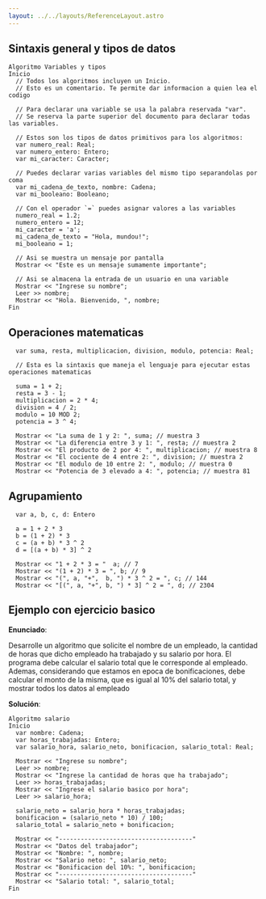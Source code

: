 ```yaml
---
layout: ../../layouts/ReferenceLayout.astro
---
```

## Sintaxis general y tipos de datos

```
Algoritmo Variables y tipos
Inicio
  // Todos los algoritmos incluyen un Inicio.
  // Esto es un comentario. Te permite dar informacion a quien lea el codigo

  // Para declarar una variable se usa la palabra reservada "var".
  // Se reserva la parte superior del documento para declarar todas las variables.

  // Estos son los tipos de datos primitivos para los algoritmos:
  var numero_real: Real;
  var numero_entero: Entero;
  var mi_caracter: Caracter;
  
  // Puedes declarar varias variables del mismo tipo separandolas por coma
  var mi_cadena_de_texto, nombre: Cadena; 
  var mi_booleano: Booleano;

  // Con el operador `=` puedes asignar valores a las variables
  numero_real = 1.2;
  numero_entero = 12;
  mi_caracter = 'a';
  mi_cadena_de_texto = "Hola, mundou!";
  mi_booleano = 1;

  // Asi se muestra un mensaje por pantalla
  Mostrar << "Este es un mensaje sumamente importante"; 

  // Asi se almacena la entrada de un usuario en una variable
  Mostrar << "Ingrese su nombre";
  Leer >> nombre;
  Mostrar << "Hola. Bienvenido, ", nombre;
Fin
```

## Operaciones matematicas

```
  var suma, resta, multiplicacion, division, modulo, potencia: Real;

  // Esta es la sintaxis que maneja el lenguaje para ejecutar estas operaciones matematicas

  suma = 1 + 2;
  resta = 3 - 1;
  multiplicacion = 2 * 4;
  division = 4 / 2;
  modulo = 10 MOD 2;
  potencia = 3 ^ 4;

  Mostrar << "La suma de 1 y 2: ", suma; // muestra 3
  Mostrar << "La diferencia entre 3 y 1: ", resta; // muestra 2
  Mostrar << "El producto de 2 por 4: ", multiplicacion; // muestra 8
  Mostrar << "El cociente de 4 entre 2: ", division; // muestra 2
  Mostrar << "El modulo de 10 entre 2: ", modulo; // muestra 0
  Mostrar << "Potencia de 3 elevado a 4: ", potencia; // muestra 81
```

## Agrupamiento

```
  var a, b, c, d: Entero

  a = 1 + 2 * 3
  b = (1 + 2) * 3
  c = (a + b) * 3 ^ 2
  d = [(a + b) * 3] ^ 2

  Mostrar << "1 + 2 * 3 = "  a; // 7
  Mostrar << "(1 + 2) * 3 = ", b; // 9
  Mostrar << "(", a, "+",  b, ") * 3 ^ 2 = ", c; // 144
  Mostrar << "[(", a, "+", b, ") * 3] ^ 2 = ", d; // 2304
```

## Ejemplo con ejercicio basico

**Enunciado**:

Desarrolle un algoritmo que solicite el nombre de un empleado, la cantidad de horas que dicho empleado ha trabajado y su salario por hora. El programa debe calcular el salario total que le corresponde al empleado. Ademas, considerando que estamos en epoca de bonificaciones, debe calcular el monto de la misma, que es igual al 10% del salario total, y mostrar todos los datos al empleado

**Solución**:

```
Algoritmo salario
Inicio
  var nombre: Cadena;
  var horas_trabajadas: Entero;
  var salario_hora, salario_neto, bonificacion, salario_total: Real;

  Mostrar << "Ingrese su nombre";
  Leer >> nombre;
  Mostrar << "Ingrese la cantidad de horas que ha trabajado";
  Leer >> horas_trabajadas;
  Mostrar << "Ingrese el salario basico por hora";
  Leer >> salario_hora;

  salario_neto = salario_hora * horas_trabajadas;
  bonificacion = (salario_neto * 10) / 100;
  salario_total = salario_neto + bonificacion;

  Mostrar << "-------------------------------------"
  Mostrar << "Datos del trabajador";
  Mostrar << "Nombre: ", nombre;
  Mostrar << "Salario neto: ", salario_neto;
  Mostrar << "Bonificacion del 10%: ", bonificacion;
  Mostrar << "-------------------------------------"
  Mostrar << "Salario total: ", salario_total;
Fin
```
